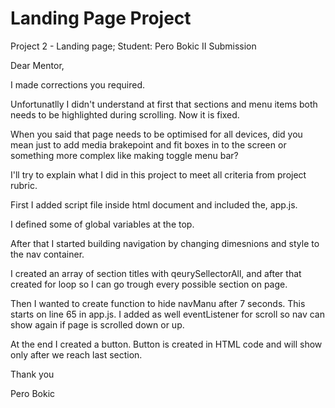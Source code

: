 # Landing Page Project


Project 2 - Landing page; Student: Pero Bokic II Submission

Dear Mentor, 

I made corrections you required. 

Unfortunatlly I didn't understand at first that sections and menu items both needs to be highlighted during scrolling. Now it is fixed. 

When you said that page needs to be optimised for all devices, did you mean just to add media brakepoint and fit boxes in to the screen or something more complex like making toggle menu bar? 

I'll try to explain what I did in this project to meet all criteria from project rubric.

First I added script file inside html document and included the, app.js. 

I defined some of global variables at the top. 

After that I started building navigation by changing dimesnions and style to the nav container. 

I created an array of section titles with qeurySellectorAll, and after that created for loop so I can go trough every possible section on page. 

Then I wanted to create function to hide navManu after 7 seconds. This starts on line 65 in app.js. I added as well eventListener for scroll so nav can show again if page is scrolled down or up. 

At the end I created a button. Button is created in HTML code and will show only after we reach last section. 

Thank you

Pero Bokic
